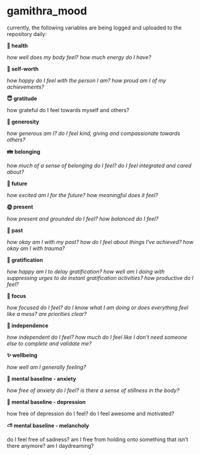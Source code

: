 # gamithra_mood
currently, the following variables are being logged and uploaded to the repository daily:

**🔋 health**

*how well does my body feel? how much energy do I have?*


**🥇 self-worth**

*how happy do I feel with the person I am? how proud am I of my achievements?*


**😇 gratitude**

how grateful do I feel towards myself and others?


**💝 generosity**

*how generous am I? do I feel kind, giving and compassionate towards others?*


**👪 belonging**

*how much of a sense of belonging do I feel? do I feel integrated and cared about?*


**🙂 future**

*how excited am I for the future? how meaningful does it feel?*


**🌞 present**

*how present and grounded do I feel? how balanced do I feel?*


**🎥 past**

*how okay am I with my past? how do I feel about things I've achieved? how okay am I with trauma?*


**🧪 gratification**

*how happy am I to delay gratification? how well am I doing with suppressing urges to do instant gratification activities? how 
productive do I feel?*


**📌 focus**

*how focused do I feel? do I know what I am doing or does everything feel like a mess? are priorities clear?*


**🥰 independence**

*how independent do I feel? how much do I feel like I don't need someone else to complete and validate me?*


**✨ wellbeing**

*how well am I generally feeling?*


**🍃 mental baseline - anxiety**

*how free of anxiety do I feel? is there a sense of stillness in the body?*


**🌻 mental baseline - depression**

how free of depression do I feel? do I feel awesome and motivated?


**⛅ mental baseline - melancholy**

do I feel free of sadness? am I free from holding onto something that isn’t there anymore? am I daydreaming?

